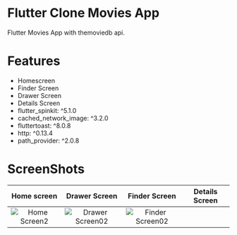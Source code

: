 # Flutter Clone Movies App 
Flutter Movies App with themoviedb api.

# Features
- Homescreen
- Finder Screen
- Drawer Screen
- Details Screen
- flutter_spinkit: ^5.1.0
- cached_network_image: ^3.2.0
- fluttertoast: ^8.0.8
- http: ^0.13.4
- path_provider: ^2.0.8


# ScreenShots

| Home screen | Drawer Screen | Finder Screen | Details Screen |
|    :---:    |     :---:     |     :---:     |     :---:      |
|![Home Screen2](https://user-images.githubusercontent.com/78031893/147930739-37ae6aa2-5e07-4f25-aa61-6dcf1c80775e.jpg)| ![Drawer Screen02](https://user-images.githubusercontent.com/78031893/147930843-8ce59960-eee5-4ac4-baf0-dfcd1caf29f9.jpg)| ![Finder Screen02](https://user-images.githubusercontent.com/78031893/147930928-888690a0-0c57-4fd4-8538-049aa3518df3.jpg)| 




